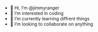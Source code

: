 - 👋 Hi, I’m @jimmyranger
- 👀 I’m interested in coding
- 🌱 I’m currently learning diffrent things
- 💞️ I’m looking to collaborate on anything
